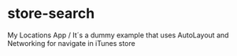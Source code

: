# store-search
My Locations App / It´s a dummy example that uses AutoLayout and Networking for navigate in iTunes store

